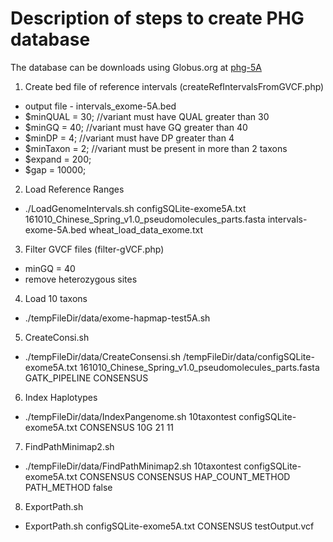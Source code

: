 # Description of steps to create PHG database

The database can be downloads using Globus.org at 
 <a href="https://app.globus.org/file-manager?origin_id=940c21fe-377d-11e8-b96a-0ac6873fc732&origin_path=%2Fhome%2Fjj332_pgh%2Fphg-5A%2F" target="_new">phg-5A</a>

1. Create bed file of reference intervals (createRefIntervalsFromGVCF.php)
* output file - intervals_exome-5A.bed
* $minQUAL = 30;  //variant must have QUAL greater than 30
* $minGQ = 40;    //variant must have GQ greater than 40
* $minDP = 4;     //variant must have DP greater than 4
* $minTaxon = 2;  //variant must be present in more than 2 taxons
* $expand = 200;
* $gap = 10000;

2. Load Reference Ranges
* ./LoadGenomeIntervals.sh configSQLite-exome5A.txt 161010_Chinese_Spring_v1.0_pseudomolecules_parts.fasta intervals-exome-5A.bed wheat_load_data_exome.txt

3. Filter GVCF files (filter-gVCF.php)
* minGQ = 40
* remove heterozygous sites

4. Load 10 taxons
* ./tempFileDir/data/exome-hapmap-test5A.sh

5. CreateConsi.sh
* ./tempFileDir/data/CreateConsensi.sh /tempFileDir/data/configSQLite-exome5A.txt 161010_Chinese_Spring_v1.0_pseudomolecules_parts.fasta GATK_PIPELINE CONSENSUS

6. Index Haplotypes
* ./tempFileDir/data/IndexPangenome.sh 10taxontest configSQLite-exome5A.txt CONSENSUS 10G 21 11 

7. FindPathMinimap2.sh
* ./tempFileDir/data/FindPathMinimap2.sh 10taxontest configSQLite-exome5A.txt CONSENSUS CONSENSUS HAP_COUNT_METHOD PATH_METHOD false

8.  ExportPath.sh
* ExportPath.sh configSQLite-exome5A.txt CONSENSUS testOutput.vcf
